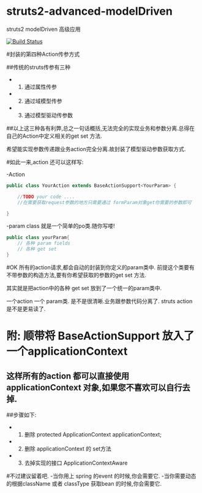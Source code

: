 struts2-advanced-modelDriven
============================

struts2 modelDriven 高级应用

[![Build Status](https://travis-ci.org/izerui/struts2-advanced-modelDriven.svg?branch=master)](https://travis-ci.org/izerui/struts2-advanced-modelDriven)

#封装的第四种Action传参方式

##传统的struts传参有三种
- 1. 通过属性传参
- 2. 通过域模型传参
- 3. 通过模型驱动传参数

##以上这三种各有利弊,总之一句话概括,无法完全的实现业务和参数分离.总得在自己的Action中定义相关的get set 方法.

希望能实现参数传递跟业务action完全分离.故封装了模型驱动参数获取方式.

#如此一来,action 还可以这样写:

-Action

```java
public class YourAction extends BaseActionSupport<YourParam> {

    //TODO your code ....
    //在需要获取request参数的地方只需要通过 formParam对象get你需要的参数即可

}

```

-param class 就是一个简单的po类.随你写喽!

```java
public class yourParam{
    // 各种 param fields
    // 各种 get set
}
```

#OK 所有的action请求,都会自动的封装到你定义的param类中. 前提这个类要有不带参数的构造方法,要有你希望获取的参数的get set 方法.

其实就是把action中的各种 get set 放到了一个统一的param类中.

一个action  一个 param类. 是不是很清晰.业务跟参数代码分离了. struts action 是不是更易读了.

# 附: 顺带将 BaseActionSupport 放入了一个applicationContext
## 这样所有的action 都可以直接使用applicationContext 对象,如果您不喜欢可以自行去掉.
##步骤如下:
- 1. 删除 protected ApplicationContext applicationContext;
- 2. 删除 applicationContext 的 set方法
- 3. 去掉实现的接口 ApplicationContextAware

#不过建议留着吧.
-当你用上 spring 的event 的时候,你会需要它.
-当你需要动态的根据className 或者 classType 获取bean 的时候,你会需要它.



